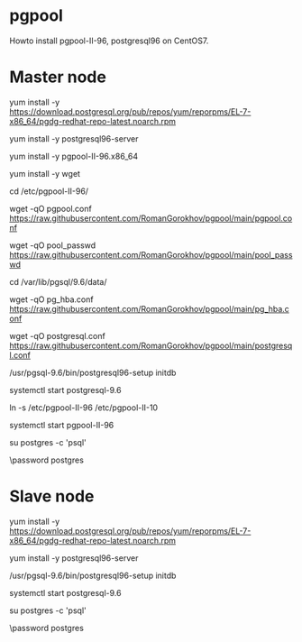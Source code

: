 # pgpool

Howto install pgpool-II-96, postgresql96 on CentOS7.


# Master node

yum install -y https://download.postgresql.org/pub/repos/yum/reporpms/EL-7-x86_64/pgdg-redhat-repo-latest.noarch.rpm

yum install -y postgresql96-server

yum install -y pgpool-II-96.x86_64

yum install -y wget

cd /etc/pgpool-II-96/

wget -qO pgpool.conf  https://raw.githubusercontent.com/RomanGorokhov/pgpool/main/pgpool.conf

wget -qO pool_passwd https://raw.githubusercontent.com/RomanGorokhov/pgpool/main/pool_passwd

cd /var/lib/pgsql/9.6/data/

wget -qO pg_hba.conf https://raw.githubusercontent.com/RomanGorokhov/pgpool/main/pg_hba.conf

wget -qO postgresql.conf  https://raw.githubusercontent.com/RomanGorokhov/pgpool/main/postgresql.conf

/usr/pgsql-9.6/bin/postgresql96-setup initdb

systemctl start postgresql-9.6

ln -s /etc/pgpool-II-96 /etc/pgpool-II-10

systemctl start pgpool-II-96

su postgres -c 'psql'

\password postgres


# Slave node

yum install -y https://download.postgresql.org/pub/repos/yum/reporpms/EL-7-x86_64/pgdg-redhat-repo-latest.noarch.rpm

yum install -y postgresql96-server

/usr/pgsql-9.6/bin/postgresql96-setup initdb

systemctl start postgresql-9.6

su postgres -c 'psql'

\password postgres

